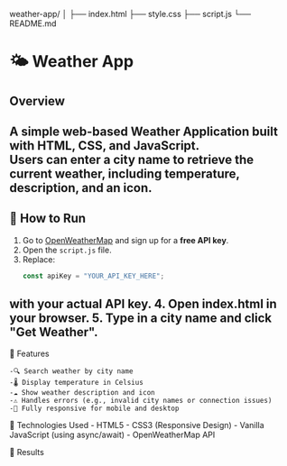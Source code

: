 weather-app/
│
├── index.html
├── style.css
├── script.js
└── README.md

# 🌤️ Weather App

## Overview
A simple **web-based Weather Application** built with **HTML**, **CSS**, and **JavaScript**.  
Users can enter a city name to retrieve the current weather, including temperature, description, and an icon.
---

## 🚀 How to Run
1. Go to [OpenWeatherMap](https://openweathermap.org/api) and sign up for a **free API key**.
2. Open the `script.js` file.
3. Replace:
   ```js
   const apiKey = "YOUR_API_KEY_HERE";
with your actual API key.
4. Open index.html in your browser.
5. Type in a city name and click "Get Weather".
---

🧩 Features

    -🔍 Search weather by city name
    -🌡️ Display temperature in Celsius
    -☁️ Show weather description and icon
    -⚠️ Handles errors (e.g., invalid city names or connection issues)
    -📱 Fully responsive for mobile and desktop

🧠 Technologies Used
    - HTML5
    - CSS3 (Responsive Design)
    - Vanilla JavaScript (using async/await)
    - OpenWeatherMap API

🧩 Results

